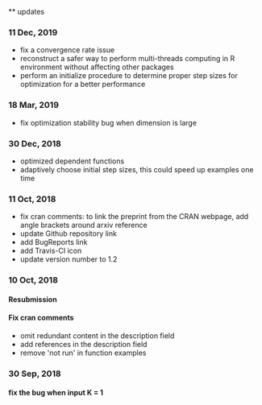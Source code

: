 
** updates
### 11 Dec, 2019
- fix a convergence rate issue
- reconstruct a safer way to perform multi-threads computing in R environment without affecting other packages
- perform an initialize procedure to determine proper step sizes for optimization for a better performance

### 18 Mar, 2019
- fix optimization stability bug when dimension is large


### 30 Dec, 2018
- optimized dependent functions
- adaptively choose initial step sizes, this could speed up examples one time


### 11 Oct, 2018
- fix cran comments: to link the preprint from the CRAN webpage, add angle brackets around arxiv reference
- update Github repository link
- add BugReports link
- add Travis-CI icon
- update version number to 1.2


### 10 Oct, 2018
#### Resubmission
#### Fix cran comments
- omit redundant content in the description field
- add references in the description field
- remove 'not run' in function examples

### 30 Sep, 2018
#### fix the bug when input K = 1 